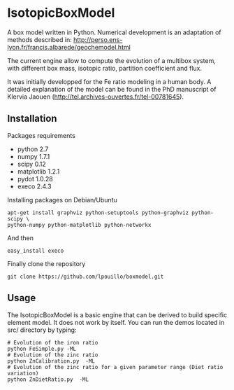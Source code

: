 IsotopicBoxModel
================

A box model written in Python.
Numerical development is an adaptation of methods described in:
http://perso.ens-lyon.fr/francis.albarede/geochemodel.html

The current engine allow to compute the evolution of a multibox system,
with different box mass, isotopic ratio, partition coefficient and flux. 

It was initially developped for the Fe ratio modeling in a human body.
A detailed explanation of the model can be found in the PhD manuscript of
Klervia Jaouen (http://tel.archives-ouvertes.fr/tel-00781645).


Installation
------------
Packages requirements
- python 		2.7
- numpy 		1.7.1
- scipy			0.12
- matplotlib    1.2.1
- pydot			1.0.28
- execo			2.4.3


Installing packages on Debian/Ubuntu

    apt-get install graphviz python-setuptools python-graphviz python-scipy \
    python-numpy python-matplotlib python-networkx
      
And then
    
    easy_install execo
    

Finally clone the repository

    git clone https://github.com/lpouillo/boxmodel.git
    
Usage
-----
The IsotopicBoxModel is a basic engine that can be derived to build specific element model. It does not work by itself.
You can run the demos located in src/ directory by typing:

    # Evolution of the iron ratio
    python FeSimple.py -ML
    # Evolution of the zinc ratio
    python ZnCalibration.py  -ML
    # Evolution of the zinc ratio for a given parameter range (Diet ratio variation)
    python ZnDietRatio.py  -ML



